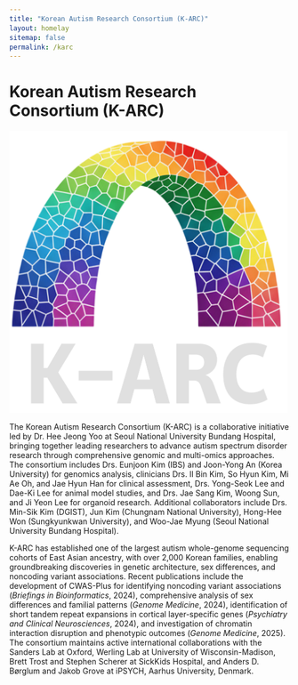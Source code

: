 ```yaml
---
title: "Korean Autism Research Consortium (K-ARC)"
layout: homelay
sitemap: false
permalink: /karc
---
```



# Korean Autism Research Consortium (K-ARC)

<img src="../images/logopic/logo-K-ARC.png" alt="K-ARC Logo" width="500">

The Korean Autism Research Consortium (K-ARC) is a collaborative initiative led by Dr. Hee Jeong Yoo at Seoul National University Bundang Hospital, bringing together leading researchers to advance autism spectrum disorder research through comprehensive genomic and multi-omics approaches. The consortium includes Drs. Eunjoon Kim (IBS) and Joon-Yong An (Korea University) for genomics analysis, clinicians Drs. Il Bin Kim, So Hyun Kim, Mi Ae Oh, and Jae Hyun Han for clinical assessment, Drs. Yong-Seok Lee and Dae-Ki Lee for animal model studies, and Drs. Jae Sang Kim, Woong Sun, and Ji Yeon Lee for organoid research. Additional collaborators include Drs. Min-Sik Kim (DGIST), Jun Kim (Chungnam National University), Hong-Hee Won (Sungkyunkwan University), and Woo-Jae Myung (Seoul National University Bundang Hospital).

K-ARC has established one of the largest autism whole-genome sequencing cohorts of East Asian ancestry, with over 2,000 Korean families, enabling groundbreaking discoveries in genetic architecture, sex differences, and noncoding variant associations. Recent publications include the development of CWAS-Plus for identifying noncoding variant associations (*Briefings in Bioinformatics*, 2024), comprehensive analysis of sex differences and familial patterns (*Genome Medicine*, 2024), identification of short tandem repeat expansions in cortical layer-specific genes (*Psychiatry and Clinical Neurosciences*, 2024), and investigation of chromatin interaction disruption and phenotypic outcomes (*Genome Medicine*, 2025). The consortium maintains active international collaborations with the Sanders Lab at Oxford, Werling Lab at University of Wisconsin-Madison, Brett Trost and Stephen Scherer at SickKids Hospital, and Anders D. Børglum and Jakob Grove at iPSYCH, Aarhus University, Denmark.